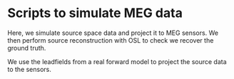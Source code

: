 # Scripts to simulate MEG data

Here, we simulate source space data and project it to MEG sensors. We then perform source reconstruction with OSL to check we recover the ground truth.

We use the leadfields from a real forward model to project the source data to the sensors.

